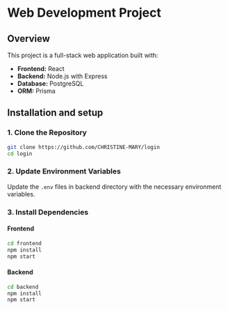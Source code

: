 # Web Development Project

## Overview
This project is a full-stack web application built with:
- **Frontend:** React
- **Backend:** Node.js with Express
- **Database:** PostgreSQL
- **ORM:** Prisma

## Installation and setup

### 1. Clone the Repository
```sh
git clone https://github.com/CHRISTINE-MARY/login
cd login
```

### 2. Update Environment Variables
Update the `.env` files in backend directory with the necessary environment variables.

### 3. Install Dependencies

#### Frontend
```sh
cd frontend
npm install
npm start
```

#### Backend
```sh
cd backend
npm install
npm start
```

